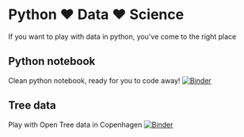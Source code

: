 # Python ❤️ Data ❤️ Science

If you want to play with data in python, you've come to the right place

## Python notebook

Clean python notebook, ready for you to code away! [![Binder](https://mybinder.org/badge_logo.svg)](https://mybinder.org/v2/gh/jessalfredsen/notebooks.git/master?filepath=Clean%20notebook.ipynb)

## Tree data

Play with Open Tree data in Copenhagen [![Binder](https://mybinder.org/badge_logo.svg)](https://mybinder.org/v2/gh/jessalfredsen/notebooks.git/master?filepath=Open%20trees%20in%20Copenhagen.ipynb)
